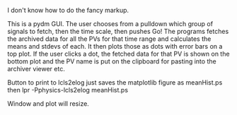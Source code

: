 I don't know how to do the fancy markup.

This is a pydm GUI. The user chooses from a pulldown which group of signals
to fetch, then the time scale, then pushes Go! The programs fetches the 
archived data for all the PVs for that time range and calculates the means 
and stdevs of each. It then plots those as dots with error bars on a top
plot. If the user clicks a dot, the fetched data for that PV is shown
on the bottom plot and the PV name is put on the clipboard for pasting
into the archiver viewer etc.

Button to print to lcls2elog just saves the matplotlib figure as 
meanHist.ps then lpr -Pphysics-lcls2elog meanHist.ps

Window and plot will resize.

